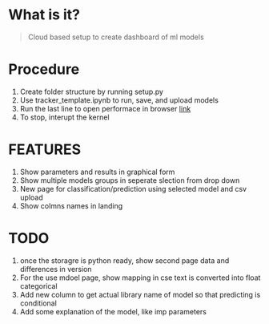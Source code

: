 # What is it?
> Cloud based setup to create dashboard of ml models 

# Procedure
1. Create folder structure by running setup.py
2. Use tracker_template.ipynb to run, save, and upload models
3. Run the last line to open performace in browser [link](https://localhost:85xx)
4. To stop, interupt the kernel

# FEATURES
1. Show parameters and results in graphical form
1. Show multiple models groups in seperate slection from drop down
1. New page for classification/prediction using selected model and csv upload
1. Show colmns names in landing

# TODO
1. once the storagre is python ready, show second page data and differences in version
1. For the use mdoel page, show mapping in cse text is converted into float categorical
1. Add new column to get actual library name of model so that predicting is conditional
1. Add some explanation of the model, like imp parameters